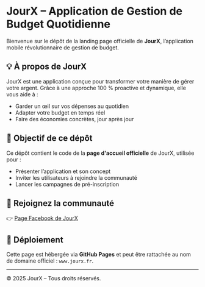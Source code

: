 # JourX – Application de Gestion de Budget Quotidienne

Bienvenue sur le dépôt de la landing page officielle de **JourX**, l’application mobile révolutionnaire de gestion de budget.

## 💡 À propos de JourX

JourX est une application conçue pour transformer votre manière de gérer votre argent. Grâce à une approche 100 % proactive et dynamique, elle vous aide à :

- Garder un œil sur vos dépenses au quotidien
- Adapter votre budget en temps réel
- Faire des économies concrètes, jour après jour

## 📱 Objectif de ce dépôt

Ce dépôt contient le code de la **page d'accueil officielle** de JourX, utilisée pour :

- Présenter l’application et son concept
- Inviter les utilisateurs à rejoindre la communauté
- Lancer les campagnes de pré-inscription

## 🔗 Rejoignez la communauté

👉 [Page Facebook de JourX](https://www.facebook.com/profile.php?id=61566464919207)

## 🚀 Déploiement

Cette page est hébergée via **GitHub Pages** et peut être rattachée au nom de domaine officiel : `www.jourx.fr`.

---

© 2025 JourX – Tous droits réservés.
